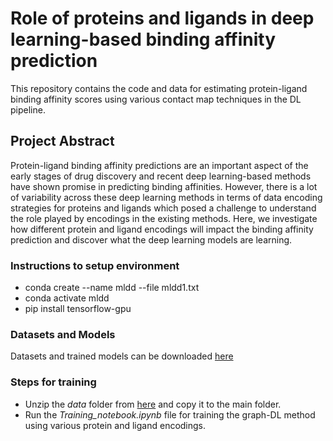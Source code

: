# Role of proteins and ligands in deep learning-based binding affinity prediction

This repository contains the code and data for estimating protein-ligand binding affinity scores using various contact map techniques in the DL pipeline.

## Project Abstract

Protein-ligand binding affinity predictions are an important aspect of the early stages of drug discovery and recent deep learning-based methods have shown promise in predicting binding affinities. However, there is a lot of variability across these deep learning methods in terms of data encoding strategies for proteins and ligands which posed a challenge to understand the role played by encodings in the existing methods. Here, we investigate how different protein and ligand encodings will impact the binding affinity prediction and discover what the deep learning models are learning.

### Instructions to setup environment
- conda create --name mldd --file mldd1.txt 
- conda activate mldd
- pip install tensorflow-gpu

### Datasets and Models

Datasets and trained models can be downloaded [here](https://uoe-my.sharepoint.com/personal/s2112695_ed_ac_uk/_layouts/15/onedrive.aspx?login_hint=s2112695%40ed%2Eac%2Euk&id=%2Fpersonal%2Fs2112695%5Fed%5Fac%5Fuk%2FDocuments%2FBindingAffinity%5FDL%5FData)

### Steps for training

* Unzip the *data* folder from [here](https://uoe-my.sharepoint.com/personal/s2112695_ed_ac_uk/_layouts/15/onedrive.aspx?login_hint=s2112695%40ed%2Eac%2Euk&id=%2Fpersonal%2Fs2112695%5Fed%5Fac%5Fuk%2FDocuments%2FBindingAffinity%5FDL%5FData) and copy it to the main folder.
* Run the *Training_notebook.ipynb* file for training the graph-DL method using various protein and ligand encodings.



